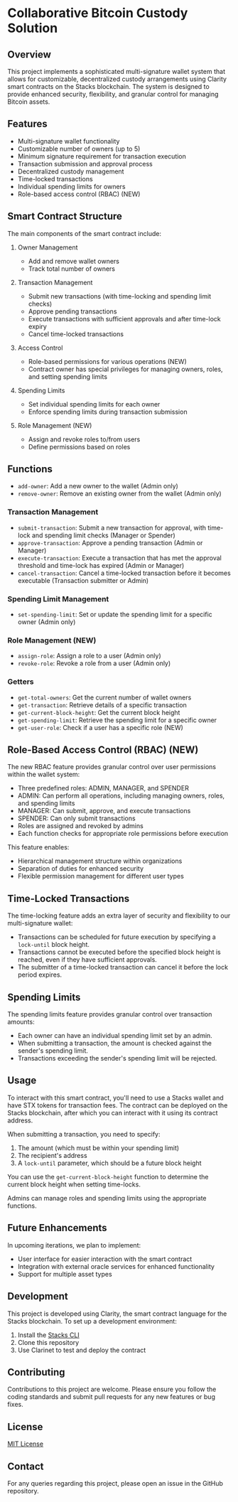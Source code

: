 # Collaborative Bitcoin Custody Solution

## Overview

This project implements a sophisticated multi-signature wallet system that allows for customizable, decentralized custody arrangements using Clarity smart contracts on the Stacks blockchain. The system is designed to provide enhanced security, flexibility, and granular control for managing Bitcoin assets.

## Features

- Multi-signature wallet functionality
- Customizable number of owners (up to 5)
- Minimum signature requirement for transaction execution
- Transaction submission and approval process
- Decentralized custody management
- Time-locked transactions
- Individual spending limits for owners
- Role-based access control (RBAC) (NEW)

## Smart Contract Structure

The main components of the smart contract include:

1. Owner Management
   - Add and remove wallet owners
   - Track total number of owners

2. Transaction Management
   - Submit new transactions (with time-locking and spending limit checks)
   - Approve pending transactions
   - Execute transactions with sufficient approvals and after time-lock expiry
   - Cancel time-locked transactions

3. Access Control
   - Role-based permissions for various operations (NEW)
   - Contract owner has special privileges for managing owners, roles, and setting spending limits

4. Spending Limits
   - Set individual spending limits for each owner
   - Enforce spending limits during transaction submission

5. Role Management (NEW)
   - Assign and revoke roles to/from users
   - Define permissions based on roles

## Functions


- `add-owner`: Add a new owner to the wallet (Admin only)
- `remove-owner`: Remove an existing owner from the wallet (Admin only)

### Transaction Management
- `submit-transaction`: Submit a new transaction for approval, with time-lock and spending limit checks (Manager or Spender)
- `approve-transaction`: Approve a pending transaction (Admin or Manager)
- `execute-transaction`: Execute a transaction that has met the approval threshold and time-lock has expired (Admin or Manager)
- `cancel-transaction`: Cancel a time-locked transaction before it becomes executable (Transaction submitter or Admin)

### Spending Limit Management
- `set-spending-limit`: Set or update the spending limit for a specific owner (Admin only)

### Role Management (NEW)
- `assign-role`: Assign a role to a user (Admin only)
- `revoke-role`: Revoke a role from a user (Admin only)

### Getters
- `get-total-owners`: Get the current number of wallet owners
- `get-transaction`: Retrieve details of a specific transaction
- `get-current-block-height`: Get the current block height
- `get-spending-limit`: Retrieve the spending limit for a specific owner
- `get-user-role`: Check if a user has a specific role (NEW)

## Role-Based Access Control (RBAC) (NEW)

The new RBAC feature provides granular control over user permissions within the wallet system:

- Three predefined roles: ADMIN, MANAGER, and SPENDER
- ADMIN: Can perform all operations, including managing owners, roles, and spending limits
- MANAGER: Can submit, approve, and execute transactions
- SPENDER: Can only submit transactions
- Roles are assigned and revoked by admins
- Each function checks for appropriate role permissions before execution

This feature enables:
- Hierarchical management structure within organizations
- Separation of duties for enhanced security
- Flexible permission management for different user types

## Time-Locked Transactions

The time-locking feature adds an extra layer of security and flexibility to our multi-signature wallet:

- Transactions can be scheduled for future execution by specifying a `lock-until` block height.
- Transactions cannot be executed before the specified block height is reached, even if they have sufficient approvals.
- The submitter of a time-locked transaction can cancel it before the lock period expires.

## Spending Limits

The spending limits feature provides granular control over transaction amounts:

- Each owner can have an individual spending limit set by an admin.
- When submitting a transaction, the amount is checked against the sender's spending limit.
- Transactions exceeding the sender's spending limit will be rejected.

## Usage

To interact with this smart contract, you'll need to use a Stacks wallet and have STX tokens for transaction fees. The contract can be deployed on the Stacks blockchain, after which you can interact with it using its contract address.

When submitting a transaction, you need to specify:
1. The amount (which must be within your spending limit)
2. The recipient's address
3. A `lock-until` parameter, which should be a future block height

You can use the `get-current-block-height` function to determine the current block height when setting time-locks.

Admins can manage roles and spending limits using the appropriate functions.

## Future Enhancements

In upcoming iterations, we plan to implement:
- User interface for easier interaction with the smart contract
- Integration with external oracle services for enhanced functionality
- Support for multiple asset types

## Development

This project is developed using Clarity, the smart contract language for the Stacks blockchain. To set up a development environment:

1. Install the [Stacks CLI](https://docs.stacks.co/write-smart-contracts/clarinet)
2. Clone this repository
3. Use Clarinet to test and deploy the contract

## Contributing

Contributions to this project are welcome. Please ensure you follow the coding standards and submit pull requests for any new features or bug fixes.

## License

[MIT License](LICENSE)

## Contact

For any queries regarding this project, please open an issue in the GitHub repository.
